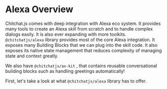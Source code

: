 # Alexa Overview

Chitchat.js comes with deep integration with Alexa eco system. It provides many tools to create an Alexa skill from scratch and to handle complex dialogs easily. It is also ever expanding with more toolkits. `@chitchatjs/alexa` library provides most of the core Alexa integration. It exposes many Building Blocks that we can plug into the skill code. It also exposes its native state management that reduces complexity of managing state and context greatly.

We also have `@chitchatjs/ax-kit` <Badge text="coming soon" /><Badge text="0.3.0+" type="error" />, that contains reusable conversational building blocks such as handling greetings automatically!

First, let's take a look at what `@chitchatjs/alexa` library has to offer.
